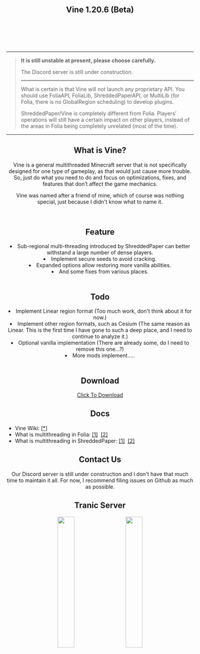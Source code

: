 <div align=center>
    <img src="assets/Vine.png" alt="">
    <h2>Vine 1.20.6 (Beta)</h2>
    <br /><br />
    <img src="https://img.shields.io/github/commit-activity/w/LevelTranic/Vine?style=flat-square" alt="">
    <img src="https://img.shields.io/github/downloads/LevelTranic/Vine/total?style=flat-square" alt="">
    <a href="https://tranic.one/downloads/vine"><img src="https://img.shields.io/github/release-date/LevelTranic/Vine?style=flat-square" alt=""></a>
    <a href="https://tranic.one/downloads/vine"><img src="https://img.shields.io/github/v/release/LevelTranic/Vine?style=flat-square" alt=""></a>
    <br /><br />
</div>

---
> **It is still unstable at present, please choose carefully.**
> 
> The Discord server is still under construction.
> 
> ----
> 
> What is certain is that Vine will not launch any proprietary API.
> You should use FoliaAPI, FoliaLib, ShreddedPaperAPI, or MultiLib 
> (for Folia, there is no GlobalRegion scheduling) to develop plugins.
> 
> ShreddedPaper/Vine is completely different from Folia. Players' 
> operations will still have a certain impact on other players, 
> instead of the areas in Folia being completely unrelated 
> (most of the time).
---

<div align=center>
    <h2>What is Vine?</h2>
    <p>Vine is a general multithreaded Minecraft server that is not specifically designed for one type of gameplay, as that would just cause more trouble. So, just do what you need to do and focus on optimizations, fixes, and features that don’t affect the game mechanics.</p>
    <p>Vine was named after a friend of mine, which of course was nothing special, just because I didn't know what to name it.</p>
    <br />
</div>

<div align=center>
    <h2>Feature</h2>
    <li>Sub-regional multi-threading introduced by ShreddedPaper can better withstand a large number of dense players.</li>
    <li>Implement secure seeds to avoid cracking.</li>
    <li>Expanded options allow restoring more vanilla abilities.</li>
    <li>And some fixes from various places.</li>
    <br />
</div>

<div align=center>
    <h2>Todo</h2>
    <li>Implement Linear region format (Too much work, don't think about it for now.)</li>
    <li>Implement other region formats, such as Cesium (The same reason as Linear. This is the first time I have gone to such a deep place, and I need to continue to analyze it.)</li>
    <li>Optional vanilla implementation (There are already some, do I need to remove this one...?)</li>
    <li>More mods implement.....</li>
    <br />
</div>

<div align=center>
    <h2>Download</h2>
    <p><a target="_blank" href="https://tranic.one/software/vine">Click To Download</a></p>
</div>

<div align=center>
    <h2>Docs</h2>
</div>

- Vine Wiki: [[*]](https://github.com/LevelTranic/Vine/wiki)
- What is multithreading in Folia: [[1]](https://docs.papermc.io/folia/reference/overview)&nbsp;&nbsp;[[2]](https://docs.papermc.io/folia/reference/region-logic)
- What is multithreading in ShreddedPaper: [[1]](https://github.com/MultiPaper/ShreddedPaper/blob/main/HOW_IT_WORKS.md)&nbsp;&nbsp;[[2]](https://github.com/MultiPaper/ShreddedPaper/blob/main/DEVELOPING_A_MULTITHREAD_PLUGIN.md)

<div align=center>
    <h2>Contact Us</h2>
    <p>Our Discord server is still under construction and I don't have that much time to maintain it all. For now, I recommend filing issues on Github as much as possible.</p>
</div>

<div align=center>
    <h2>Tranic Server</h2>
    <a title="Vine for MultiPaper/ShreddedPaper" href="https://github.com/LevelTranic/Vine"><img width="30%" src="assets/Vine-Banner.png" alt=""/></a>
    &nbsp;&nbsp;&nbsp;&nbsp;&nbsp;&nbsp;
    <a title="LevelBukkit for PaperMC/Folia & LuminolMC/Luminol" href="https://github.com/LevelTranic/LevelBukkit"><img width="30%" src="assets/LevelBukkit-Banner.png" alt=""/></a>
    <br/><br/>
</div>

<br/><br/>
